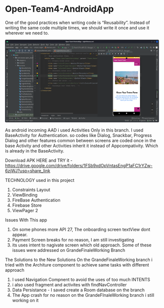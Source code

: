 # Open-Team4-AndroidApp



One of the good practices when writing code is “Reusability”. Instead of writing the same code multiple times, we should write it once and use it wherever we need to.

![](https://github.com/404SolutionsGH/Open-Team4-AndroidApp/blob/Dev/TrotroDev.png)

As android incoming AAD i used Activities Only in this branch. 
I used BaseActivity for Authentication. so codes like Dialog, Snackbar, Progress Dialog and other features common between screens are coded once in the base Activity and other Activities inherit it instead of Appcompativity. Which is already in the BaseActivity.


Download APK HERE and TRY it -https://drive.google.com/drive/folders/1FSb9xdOpVntasEngP1aFC1rYZw-6zjWJ?usp=share_link


TECHNOLOGY used in this project

1. Constraints Layout
2. ViewBinding
3. FireBase Authentication 
4. Firebase Store 
5. ViewPager 2


Issues With This app 
1. On some phones more API 27, The onboarding screen textView dont appear. 
2. Payment Screen breaks for no reason, I am still investigating 
3. its uses intent to nagivate screen which old approach. Some of these issues were addressed on GrandeFinaleWorking Branch 



The Solutions to the New Solutions On the GrandeFinaleWorking branch 
i tried with the Architure component to achieve same tasks with different approach
1. I used Navigation Compnent to avoid the uses of too much INTENTS
2. i also used fragment and activites with findNavController
3. Data Persistance - I saved create a Room database on the branch 
4. The App crash for no reason on the GrandeFInaleWorking branch i still working on it 
